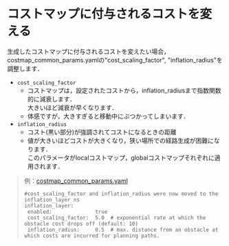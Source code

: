 # コストマップに付与されるコストを変える
生成したコストマップに付与されるコストを変えたい場合，costmap_common_params.yamlの"cost_scaling_factor", "inflation_radius"を調整します．
  - `cost_scaling_factor`
    - コストマップは，設定されたコストから，inflation_radiusまで指数関数的に減衰します．<br>
        大きいほど減衰が早くなります．
    - 体感ですが，大きすぎると移動中にぶつかってしまいます．
  - `inflation_radius`
    - コスト(黒い部分)が強調されてコストになるときの距離
    - 値が大きいほどコストが大きくなり，狭い場所での経路生成が困難になります．
<br>このパラメータがlocalコストマップ，globalコストマップそれぞれに適用されます．


> 例：[costmap_common_params.yaml](sobit_navigation\param\sobit_turtlebot\costmap_common_params.yaml)
> ```
> #cost_scaling_factor and inflation_radius were now moved to the inflation_layer ns
> inflation_layer:
>  enabled:              true
>  cost_scaling_factor:  5.0  # exponential rate at which the obstacle cost drops off (default: 10)
>  inflation_radius:     0.5  # max. distance from an obstacle at which costs are incurred for planning paths.
> ```